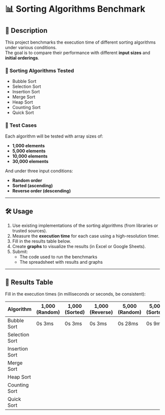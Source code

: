 # 📊 Sorting Algorithms Benchmark

## 📌 Description

This project benchmarks the execution time of different sorting algorithms under various conditions.  
The goal is to compare their performance with different **input sizes** and **initial orderings**.

### 🧠 Sorting Algorithms Tested

- Bubble Sort
- Selection Sort
- Insertion Sort
- Merge Sort
- Heap Sort
- Counting Sort
- Quick Sort

### 🧪 Test Cases

Each algorithm will be tested with array sizes of:

- **1,000 elements**
- **5,000 elements**
- **10,000 elements**
- **30,000 elements**

And under three input conditions:

- **Random order**
- **Sorted (ascending)**
- **Reverse order (descending)**

---

## 🛠️ Usage

1. Use existing implementations of the sorting algorithms (from libraries or trusted sources).
2. Measure the **execution time** for each case using a high-resolution timer.
3. Fill in the results table below.
4. Create **graphs** to visualize the results (in Excel or Google Sheets).
5. Submit:
   - The code used to run the benchmarks
   - The spreadsheet with results and graphs

---

## 📄 Results Table

Fill in the execution times (in milliseconds or seconds, be consistent):

| Algorithm      | 1,000 (Random) | 1,000 (Sorted) | 1,000 (Reverse) | 5,000 (Random) | 5,000 (Sorted) | 5,000 (Reverse) | 10,000 (Random)  | 10,000 (Sorted)  | 10,000 (Reverse)  | 30,000 (Random)  | 30,000 (Sorted)  | 30,000 (Reverse)  |
|----------------|----------------|----------------|-----------------|----------------|----------------|-----------------|------------------|------------------|-------------------|------------------|------------------|-------------------|
| Bubble Sort    |     0s 3ms     |     0s 3ms     |     0s 3ms      |     0s 28ms    |     0s 9ms     |     0s 13ms     |     0s 109ms     |     0s 22ms      |     0s 32ms       |     1s 108ms     |     0s 147ms     |     0s 257ms      |
| Selection Sort |                |                |                 |                |                |                 |                  |                  |                   |                  |                  |                   |
| Insertion Sort |                |                |                 |                |                |                 |                  |                  |                   |                  |                  |                   |
| Merge Sort     |                |                |                 |                |                |                 |                  |                  |                   |                  |                  |                   |
| Heap Sort      |                |                |                 |                |                |                 |                  |                  |                   |                  |                  |                   |
| Counting Sort  |                |                |                 |                |                |                 |                  |                  |                   |                  |                  |                   |
| Quick Sort     |                |                |                 |                |                |                 |                  |                  |                   |                  |                  |                   |


